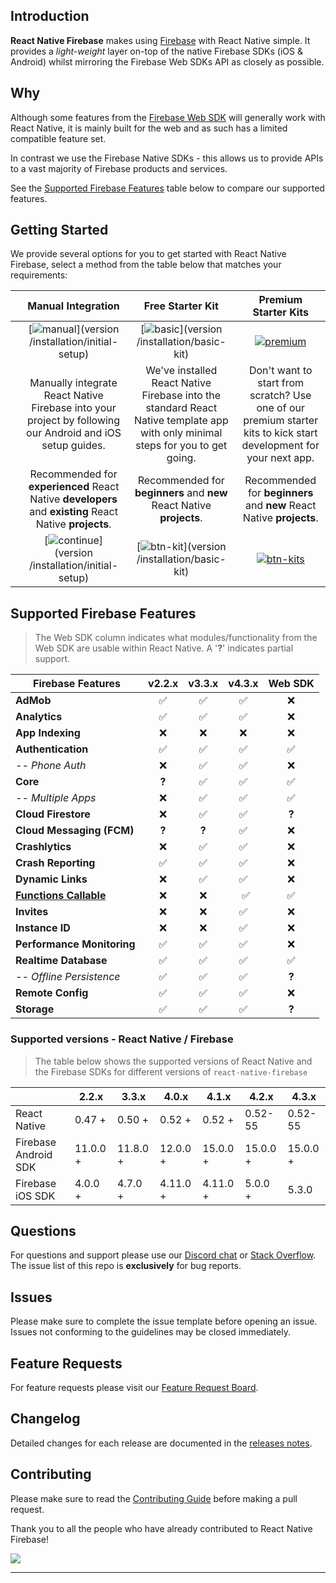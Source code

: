 ## Introduction

**React Native Firebase** makes using [Firebase](http://firebase.com) with React Native simple. It provides a _light-weight_ layer on-top of the native Firebase SDKs (iOS & Android) whilst mirroring the Firebase Web SDKs API as closely as possible.

## Why 

Although some features from the [Firebase Web SDK](https://www.npmjs.com/package/firebase) will generally work with React Native, it is mainly built for the web and as such has a limited compatible feature set.

In contrast we use the Firebase Native SDKs - this allows us to provide APIs to a vast majority of Firebase products and services.

See the [Supported Firebase Features](#Supported-Firebase-Features) table below to compare our supported features.

## Getting Started

We provide several options for you to get started with React Native Firebase, select a method from the table below that matches your requirements:

|  | Manual Integration  | Free Starter Kit | Premium Starter Kits |
|:---:|:-------------------:|:-----------------:|:--------------------:|
|  | [![manual][manual]](version /installation/initial-setup) | [![basic][basic]](version /installation/basic-kit) | [![premium][premium]](/kits) |
|  | Manually integrate React Native Firebase into your project by following our Android and iOS setup guides. | We've installed React Native Firebase into the standard React Native template app with only minimal steps for you to get going.      | Don't want to start from scratch? Use one of our premium starter kits to kick start development for your next app. |
|  | Recommended for **experienced** React Native **developers** and **existing** React Native **projects**. | Recommended for **beginners** and **new** React Native **projects**. | Recommended for **beginners** and **new** React Native **projects**. |
|  | [![continue][btn-guide]](version /installation/initial-setup) | [![btn-kit][btn-kit]](version /installation/basic-kit) | [![btn-kits][btn-kits]](/kits) |


## Supported Firebase Features
> The Web SDK column indicates what modules/functionality from the Web SDK are usable within React Native. A '**?**' indicates partial support.

| Firebase Features          | v2.2.x | v3.3.x | v4.3.x | Web SDK |
| -------------------------- | :----: | :----: | :----: | :-----: |
| **AdMob**                  |   ✅   |   ✅   |   ✅   |   ❌   |
| **Analytics**              |   ✅   |   ✅   |   ✅   |   ❌   |
| **App Indexing**           |   ❌   |   ❌   |   ❌   |   ❌   |
| **Authentication**         |   ✅   |   ✅   |   ✅   |   ✅   |
| _-- Phone Auth_            |   ❌   |   ✅   |   ✅   |   ❌   |
| **Core**                   | **?**  |   ✅   |   ✅   |   ✅   |
|  _-- Multiple Apps_        |   ❌   |   ✅   |   ✅   |   ✅   |
| **Cloud Firestore**        |   ❌   |   ✅   |   ✅   | **?**  |
| **Cloud Messaging (FCM)**  | **?**  | **?** |   ✅   |   ❌   |
| **Crashlytics**            |   ❌   |   ✅   |   ✅   |   ❌   |
| **Crash Reporting**        |   ✅   |   ✅   |   ✅   |   ❌   |
| **Dynamic Links**          |   ❌   |   ✅   |   ✅   |   ❌   |
| **[Functions Callable](https://firebase.googleblog.com/2018/04/launching-cloud-functions-for-firebase-1-0.html?m=1)**              |   ❌   |   ❌   |   ✅   |   ✅   |
| **Invites**                |   ❌   |   ❌   |   ✅   |   ❌   |
| **Instance ID**            |   ❌   |   ❌   |   ✅  |   ❌   |
| **Performance Monitoring** |   ✅   |   ✅   |   ✅   |   ❌   |
| **Realtime Database**      |   ✅   |   ✅   |   ✅   |   ✅   |
| _-- Offline Persistence_   |   ✅   |   ✅   |   ✅   | **?**  |
| **Remote Config**          |   ✅   |   ✅   |   ✅   |   ❌   |
| **Storage**                |   ✅   |   ✅   |   ✅   | **?**  |


### Supported versions - React Native / Firebase

> The table below shows the supported versions of React Native and the Firebase SDKs for different versions of `react-native-firebase`

|                        | 2.2.x    | 3.3.x    |  4.0.x   |   4.1.x  |   4.2.x  |   4.3.x  |
|------------------------|----------|----------|----------|----------|----------|----------|
| React Native           | 0.47 +   | 0.50 +   | 0.52 +   | 0.52 +   | 0.52-55  | 0.52-55  |
| Firebase Android SDK   | 11.0.0 + | 11.8.0 + | 12.0.0 + | 15.0.0 + | 15.0.0 + | 15.0.0 + |
| Firebase iOS SDK       | 4.0.0 +  | 4.7.0 +  | 4.11.0 + | 4.11.0 + |  5.0.0 + |  5.3.0   |


## Questions

For questions and support please use our [Discord chat](https://discord.gg/C9aK28N) or [Stack Overflow](https://stackoverflow.com/questions/tagged/react-native-firebase). The issue list of this repo is **exclusively** for bug reports.

## Issues

Please make sure to complete the issue template before opening an issue. Issues not conforming to the guidelines may be closed immediately.

## Feature Requests

For feature requests please visit our [Feature Request Board](https://boards.invertase.io/react-native-firebase).

## Changelog

Detailed changes for each release are documented in the [releases notes](https://github.com/invertase/react-native-firebase/releases).

## Contributing

Please make sure to read the [Contributing Guide](https://github.com/invertase/react-native-firebase/blob/master/CONTRIBUTING.md) before making a pull request.

Thank you to all the people who have already contributed to React Native Firebase!

<a href="graphs/contributors"><img src="https://opencollective.com/react-native-firebase/contributors.svg?width=890" /></a>

<hr>

[manual]: https://rnfirebase.io/static/media/docs-vector.cb67f7d6.png "Recommended for experienced React Native developers and existing React Native projects."
[basic]: https://rnfirebase.io/static/media/starter-project-vector.e45d010a.png "Recommended for beginners and new React Native projects."
[premium]: https://rnfirebase.io/static/media/premium-kits-vector.dc0245df.png "Recommended for beginners and new React Native projects."
[btn-guide]: https://i.imgur.com/Tmp5hku.png "View the integration guide"
[btn-kit]: https://i.imgur.com/N7GUGXo.png "Go to the basic starter kit repo"
[btn-kits]: https://i.imgur.com/1rmzlpV.png "Go to the basic starter kit repo"
